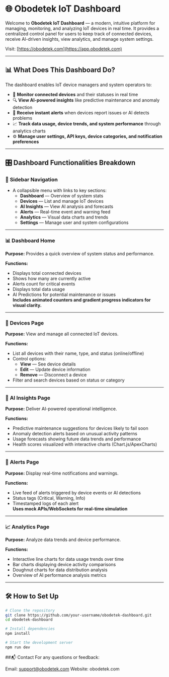 # 🌐 Obodetek IoT Dashboard

Welcome to **Obodetek IoT Dashboard** — a modern, intuitive platform for managing, monitoring, and analyzing IoT devices in real time. It provides a centralized control panel for users to keep track of connected devices, receive AI-driven insights, view analytics, and manage system settings.

Visit: [https://obodetek.com](https://app.obodetek.com)

---

## 📊 What Does This Dashboard Do?

The dashboard enables IoT device managers and system operators to:

- 📡 **Monitor connected devices** and their statuses in real time  
- 🔍 **View AI-powered insights** like predictive maintenance and anomaly detection  
- 🚨 **Receive instant alerts** when devices report issues or AI detects problems  
- 📈 **Track data usage, device trends, and system performance** through analytics charts  
- ⚙️ **Manage user settings, API keys, device categories, and notification preferences**

---

## 🎛️ Dashboard Functionalities Breakdown

### 📂 **Sidebar Navigation**
- A collapsible menu with links to key sections:
  - **Dashboard** — Overview of system stats
  - **Devices** — List and manage IoT devices
  - **AI Insights** — View AI analysis and forecasts
  - **Alerts** — Real-time event and warning feed
  - **Analytics** — Visual data charts and trends
  - **Settings** — Manage user and system configurations

---

### 📊 **Dashboard Home**
**Purpose:** Provides a quick overview of system status and performance.  

**Functions:**
- Displays total connected devices
- Shows how many are currently active
- Alerts count for critical events
- Displays total data usage
- AI Predictions for potential maintenance or issues  
**Includes animated counters and gradient progress indicators for visual clarity.**

---

### 📡 **Devices Page**
**Purpose:** View and manage all connected IoT devices.

**Functions:**
- List all devices with their name, type, and status (online/offline)
- Control options:
  - **View** — See device details
  - **Edit** — Update device information
  - **Remove** — Disconnect a device
- Filter and search devices based on status or category

---

### 🤖 **AI Insights Page**
**Purpose:** Deliver AI-powered operational intelligence.

**Functions:**
- Predictive maintenance suggestions for devices likely to fail soon
- Anomaly detection alerts based on unusual activity patterns
- Usage forecasts showing future data trends and performance
- Health scores visualized with interactive charts (Chart.js/ApexCharts)

---

### 🚨 **Alerts Page**
**Purpose:** Display real-time notifications and warnings.

**Functions:**
- Live feed of alerts triggered by device events or AI detections
- Status tags (Critical, Warning, Info)
- Timestamped logs of each alert  
**Uses mock APIs/WebSockets for real-time simulation**

---

### 📈 **Analytics Page**
**Purpose:** Analyze data trends and device performance.

**Functions:**
- Interactive line charts for data usage trends over time
- Bar charts displaying device activity comparisons
- Doughnut charts for data distribution analysis
- Overview of AI performance analysis metrics

---

## 🛠️ How to Set Up

```bash
# Clone the repository
git clone https://github.com/your-username/obodetek-dashboard.git
cd obodetek-dashboard

# Install dependencies
npm install

# Start the development server
npm run dev

```

##📬 Contact
For any questions or feedback:

Email: support@obodetek.com
Website: obodetek.com
